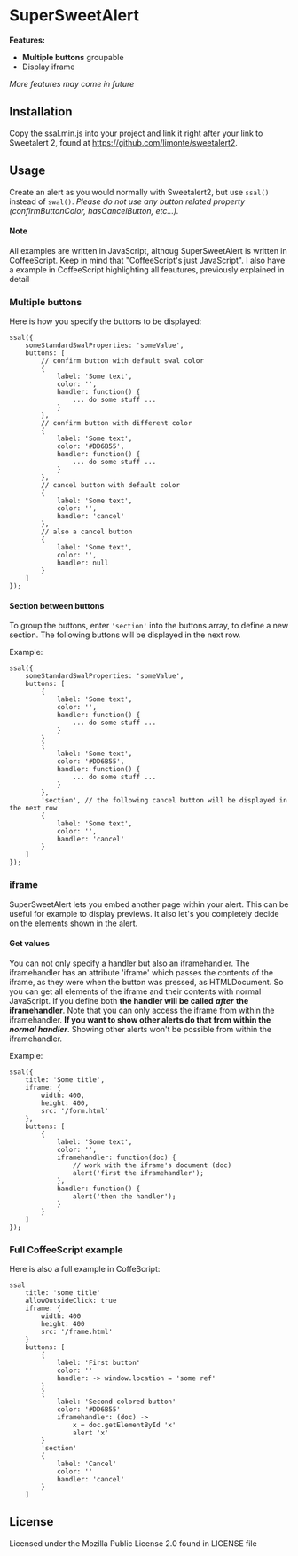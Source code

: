 # SuperSweetAlert

**Features:**
- **Multiple buttons** groupable
- Display iframe

*More features may come in future*

## Installation

Copy the ssal.min.js into your project and link it right after your link to Sweetalert 2, found at https://github.com/limonte/sweetalert2.

## Usage

Create an alert as you would normally with Sweetalert2, but use `ssal()` instead of `swal()`.
*Please do not use any button related property (confirmButtonColor, hasCancelButton, etc...).*

#### Note
All examples are written in JavaScript, althoug SuperSweetAlert is written in CoffeeScript. Keep in mind that "CoffeeScript's just JavaScript". I also have a example in CoffeeScript highlighting all feautures, previously explained in detail

### Multiple buttons

Here is how you specify the buttons to be displayed:

```
ssal({
    someStandardSwalProperties: 'someValue',
    buttons: [
        // confirm button with default swal color
        {
            label: 'Some text',
            color: '',
            handler: function() {
                ... do some stuff ...
            }
        },
        // confirm button with different color
        {
            label: 'Some text',
            color: '#DD6B55',
            handler: function() {
                ... do some stuff ...
            }
        },
        // cancel button with default color
        {
            label: 'Some text',
            color: '',
            handler: 'cancel'
        },
        // also a cancel button
        {
            label: 'Some text',
            color: '',
            handler: null
        }
    ]
});
```

#### Section between buttons

To group the buttons, enter `'section'` into the buttons array, to define a new section. The following buttons will be displayed in the next row.

Example:

```
ssal({
    someStandardSwalProperties: 'someValue',
    buttons: [
        {
            label: 'Some text',
            color: '',
            handler: function() {
                ... do some stuff ...
            }
        }
        {
            label: 'Some text',
            color: '#DD6B55',
            handler: function() {
                ... do some stuff ...
            }
        },
        'section', // the following cancel button will be displayed in the next row
        {
            label: 'Some text',
            color: '',
            handler: 'cancel'
        }
    ]
});
```

### iframe

SuperSweetAlert lets you embed another page within your alert. This can be useful for example to display previews. It also let's you completely decide on the elements shown in the alert.

#### Get values

You can not only specify a handler but also an iframehandler. The iframehandler has an attribute 'iframe' which passes the contents of the iframe, as they were when the button was pressed, as HTMLDocument. So you can get all elements of the iframe and their contents with normal JavaScript.
If you define both **the handler will be called** ***after*** **the iframehandler**. Note that you can only access the iframe from within the iframehandler.
**If you want to show other alerts do that from within the** ***normal handler***. Showing other alerts won't be possible from within the iframehandler.

Example:

```
ssal({
    title: 'Some title',
    iframe: {
        width: 400,
        height: 400,
        src: '/form.html'
    },
    buttons: [
        {
            label: 'Some text',
            color: '',
            iframehandler: function(doc) {
                // work with the iframe's document (doc)
                alert('first the iframehandler');
            },
            handler: function() {
                alert('then the handler');
            }
        }
    ]
});
```

### Full CoffeeScript example

Here is also a full example in CoffeScript:

```
ssal
    title: 'some title'
    allowOutsideClick: true
    iframe: {
        width: 400
        height: 400
        src: '/frame.html'
    }
    buttons: [
        {
            label: 'First button'
            color: ''
            handler: -> window.location = 'some ref'
        }
        {
            label: 'Second colored button'
            color: '#DD6B55'
            iframehandler: (doc) ->
                x = doc.getElementById 'x'
                alert 'x'
        }
        'section'
        {
            label: 'Cancel'
            color: ''
            handler: 'cancel'
        }
    ]
```

## License

Licensed under the Mozilla Public License 2.0 found in LICENSE file
